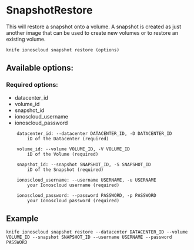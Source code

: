 # SnapshotRestore

This will restore a snapshot onto a volume. A snapshot is created as just another image that can be used to create new volumes or to restore an existing volume.

```text
knife ionoscloud snapshot restore (options)
```

## Available options:

### Required options:

* datacenter\_id
* volume\_id
* snapshot\_id
* ionoscloud\_username
* ionoscloud\_password

```text
    datacenter_id: --datacenter DATACENTER_ID, -D DATACENTER_ID
        iD of the Datacenter (required)

    volume_id: --volume VOLUME_ID, -V VOLUME_ID
        iD of the Volume (required)

    snapshot_id: --snapshot SNAPSHOT_ID, -S SNAPSHOT_ID
        iD of the Snapshot (required)

    ionoscloud_username: --username USERNAME, -u USERNAME
        your Ionoscloud username (required)

    ionoscloud_password: --password PASSWORD, -p PASSWORD
        your Ionoscloud password (required)

```
## Example

```text
knife ionoscloud snapshot restore --datacenter DATACENTER_ID --volume VOLUME_ID --snapshot SNAPSHOT_ID --username USERNAME --password PASSWORD
```
